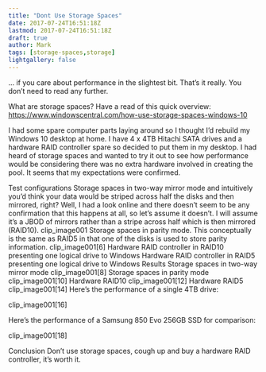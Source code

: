 ```yaml
---
title: "Dont Use Storage Spaces"
date: 2017-07-24T16:51:18Z
lastmod: 2017-07-24T16:51:18Z
draft: true
author: Mark
tags: [storage-spaces,storage]
lightgallery: false
---
```

… if you care about performance in the slightest bit. That’s it really. You don’t need to read any further.

What are storage spaces? Have a read of this quick overview: https://www.windowscentral.com/how-use-storage-spaces-windows-10

I had some spare computer parts laying around so I thought I’d rebuild my Windows 10 desktop at home. I have 4 x 4TB Hitachi SATA drives and a hardware RAID controller spare so decided to put them in my desktop. I had heard of storage spaces and wanted to try it out to see how performance would be considering there was no extra hardware involved in creating the pool. It seems that my expectations were confirmed.

Test configurations
Storage spaces in two-way mirror mode and intuitively you’d think your data would be striped across half the disks and then mirrored, right? Well, I had a look online and there doesn’t seem to be any confirmation that this happens at all, so let’s assume it doesn’t.  I will assume it’s a JBOD of mirrors rather than a stripe across half which is then mirrored (RAID10).
clip_image001
Storage spaces in parity mode. This conceptually is the same as RAID5 in that one of the disks is used to store parity information.
clip_image001[6]
Hardware RAID controller in RAID10 presenting one logical drive to Windows
Hardware RAID controller in RAID5 presenting one logical drive to Windows
Results
Storage spaces in two-way mirror mode
clip_image001[8]
Storage spaces in parity mode
clip_image001[10]
Hardware RAID10
clip_image001[12]
Hardware RAID5
clip_image001[14]
Here’s the performance of a single 4TB drive:

clip_image001[16]

Here’s the performance of a Samsung 850 Evo 256GB SSD for comparison:

clip_image001[18]

Conclusion
Don’t use storage spaces, cough up and buy a hardware RAID controller, it’s worth it.